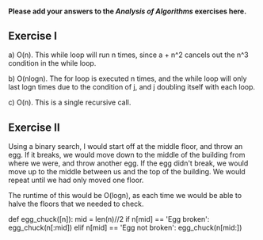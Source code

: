 #### Please add your answers to the ***Analysis of  Algorithms*** exercises here.

## Exercise I

a) O(n). This while loop will run n times, since a + n^2 cancels out the n^3 condition
    in the while loop.


b) O(nlogn). The for loop is executed n times, and the while loop will only last
    logn times due to the condition of j, and j doubling itself with each loop.


c) O(n). This is a single recursive call.

## Exercise II

Using a binary search, I would start off at the middle floor, and throw an egg.
If it breaks, we would move down to the middle of the building from where we were,
and throw another egg. If the egg didn't break, we would move up to the middle between
us and the top of the building. We would repeat until we had only moved one floor.

The runtime of this would be O(logn), as each time we would be able to halve the floors
that we needed to check.

def egg_chuck([n]):
    mid = len(n)//2
    if n[mid] == 'Egg broken':
        egg_chuck(n[:mid])
    elif n[mid] == 'Egg not broken':
        egg_chuck(n[mid:])

